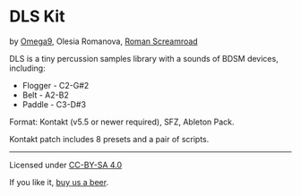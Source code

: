 # DLS Kit
by [Omega9](https://Omega9.github.io), Olesia Romanova, [Roman Screamroad](https://vk.com/rscramroad)

DLS is a tiny percussion samples library with a sounds of BDSM devices, including:

- Flogger - C2-G#2
- Belt - A2-B2
- Paddle - C3-D#3

Format: Kontakt (v5.5 or newer required), SFZ, Ableton Pack.

Kontakt patch includes 8 presets and a pair of scripts.

-----
Licensed under [CC-BY-SA 4.0](https://creativecommons.org/licenses/by-sa/4.0/)

If you like it, [buy us a beer](https://omega9.github.io/donation/).
